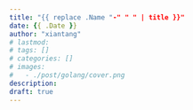 ```yaml
---
title: "{{ replace .Name "-" " " | title }}"
date: {{ .Date }}
author: "xiantang"
# lastmod: 
# tags: []
# categories: []
# images:
#   - ./post/golang/cover.png
description:
draft: true
---
```



<!-- 
* 总是会先写一句话，同步背景和上下文
* 本文你能学习到什么
* 评论式写作引用一些大牛说的话
* 多一些有趣的跳转链接
* 在文章末尾推荐一些有趣的链接
* 先写提纲，再写内容 -->
